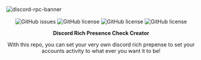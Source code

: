 <img align="center" alt="discord-rpc-banner" src="https://i.postimg.cc/FsfmcwNT/rpc.png">

<p align="center">
<img align="center" alt="GitHub issues" src="https://img.shields.io/github/issues/Kkkermit/Discord-RPC?style=for-the-badge"> 
<img align="center" alt="GitHub license" src="https://img.shields.io/github/license/Kkkermit/Discord-RPC?style=for-the-badge">
<img align="center" alt="GitHub license" src="https://img.shields.io/github/stars/Kkkermit/Discord-RPC?style=for-the-badge">
<img align="center" alt="GitHub license" src="https://img.shields.io/github/forks/Kkkermit/Discord-RPC?style=for-the-badge">
</p>

<p align="center"><strong>
Discord Rich Presence Check Creator
</strong></p>

<p align="center">
With this repo, you can set your very own discord rich prepense to set your accounts activity to what ever you want it to be!
</p>